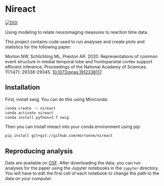 # Nireact
[![DOI](https://zenodo.org/badge/DOI/10.5281/zenodo.4313980.svg)](https://doi.org/10.5281/zenodo.4313980)

Using modeling to relate neuroimaging measures to reaction time data.

This project contains code used to run analyses and create plots and statistics for the following paper:

Morton NW, Schlichting ML, Preston AR. 2020. 
Representations of common event structure in medial temporal lobe and frontoparietal cortex support efficient inference. Proceedings of the National Academy of Sciences. 
117(47): 29338-29345. 
[10.1073/pnas.1912338117](https://doi.org/10.1073/pnas.1912338117).

## Installation

First, install swig. You can do this using Miniconda:

```bash
conda create -n nireact
conda activate nireact
conda install python=3.7 swig
```

Then you can install nireact into your conda environment using pip:

```bash
pip install git+git://github.com/mortonne/nireact 
```

## Reproducing analysis

Data are available on [OSF](https://osf.io/6eqbf/).
After downloading the data, you can run analyses for the paper using the Jupyter notebooks in the `jupyter` directory.
You will have to edit the first cell of each notebook to change the path to the data on your computer.
